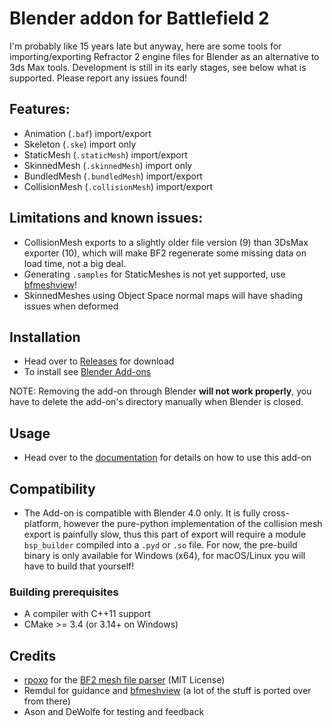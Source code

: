 # Blender addon for Battlefield 2

I'm probably like 15 years late but anyway, here are some tools for importing/exporting Refractor 2 engine files for Blender as an alternative to 3ds Max tools. Development is still in its early stages, see below what is supported. Please report any issues found!

## Features:
- Animation (`.baf`) import/export
- Skeleton (`.ske`) import only
- StaticMesh (`.staticMesh`) import/export
- SkinnedMesh (`.skinnedMesh`) import only
- BundledMesh (`.bundledMesh`) import/export
- CollisionMesh (`.collisionMesh`) import/export

## Limitations and known issues:
- CollisionMesh exports to a slightly older file version (9) than 3DsMax exporter (10), which will make BF2 regenerate some missing data on load time, not a big deal.
- Generating `.samples` for StaticMeshes is not yet supported, use [bfmeshview](http://www.bytehazard.com/bfstuff/bfmeshview/)!
- SkinnedMeshes using Object Space normal maps will have shading issues when deformed

## Installation
- Head over to [Releases](https://github.com/marekzajac97/bf2-blender/releases/) for download
- To install see [Blender Add-ons](https://docs.blender.org/manual/en/latest/editors/preferences/addons.html)

NOTE: Removing the add-on through Blender **will not work properly**, you have to delete the add-on's directory manually when Blender is closed.

## Usage
- Head over to the [documentation](https://github.com/marekzajac97/bf2-blender/blob/main/docs/README.md) for details on how to use this add-on

## Compatibility
- The Add-on is compatible with Blender 4.0 only. It is fully cross-platform, however the pure-python implementation of the collision mesh export is painfully slow, thus this part of export will require a module `bsp_builder` compiled into a `.pyd` or `.so` file. For now, the pre-build binary is only available for Windows (x64), for macOS/Linux you will have to build that yourself!

### Building prerequisites
- A compiler with C++11 support
- CMake >= 3.4 (or 3.14+ on Windows)

## Credits
- [rpoxo](https://github.com/rpoxo) for the [BF2 mesh file parser](https://github.com/rpoxo/bf2mesh) (MIT License)
- Remdul for guidance and [bfmeshview](http://www.bytehazard.com/bfstuff/bfmeshview/) (a lot of the stuff is ported over from there)
- Ason and DeWolfe for testing and feedback
